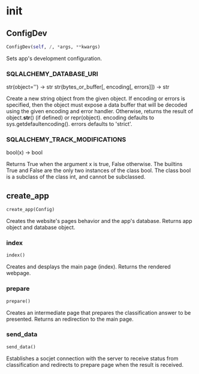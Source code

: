# __init__

## ConfigDev
```python
ConfigDev(self, /, *args, **kwargs)
```

Sets app's development configuration.

### SQLALCHEMY_DATABASE_URI
str(object='') -> str
str(bytes_or_buffer[, encoding[, errors]]) -> str

Create a new string object from the given object. If encoding or
errors is specified, then the object must expose a data buffer
that will be decoded using the given encoding and error handler.
Otherwise, returns the result of object.__str__() (if defined)
or repr(object).
encoding defaults to sys.getdefaultencoding().
errors defaults to 'strict'.
### SQLALCHEMY_TRACK_MODIFICATIONS
bool(x) -> bool

Returns True when the argument x is true, False otherwise.
The builtins True and False are the only two instances of the class bool.
The class bool is a subclass of the class int, and cannot be subclassed.
## create_app
```python
create_app(Config)
```

Creates the website's pages behavior and the app's database. Returns app object and database object.

### index 
``` python
index()
```

Creates and desplays the main page (index). Returns the rendered webpage.

### prepare
``` python
prepare()
```      

Creates an intermediate page that prepares the classification answer to be presented. Returns an redirection to the main page.

### send_data
``` python
send_data()
```      

Establishes a socjet connection with the server to receive status from classification and redirects to prepare page when the result is received.
